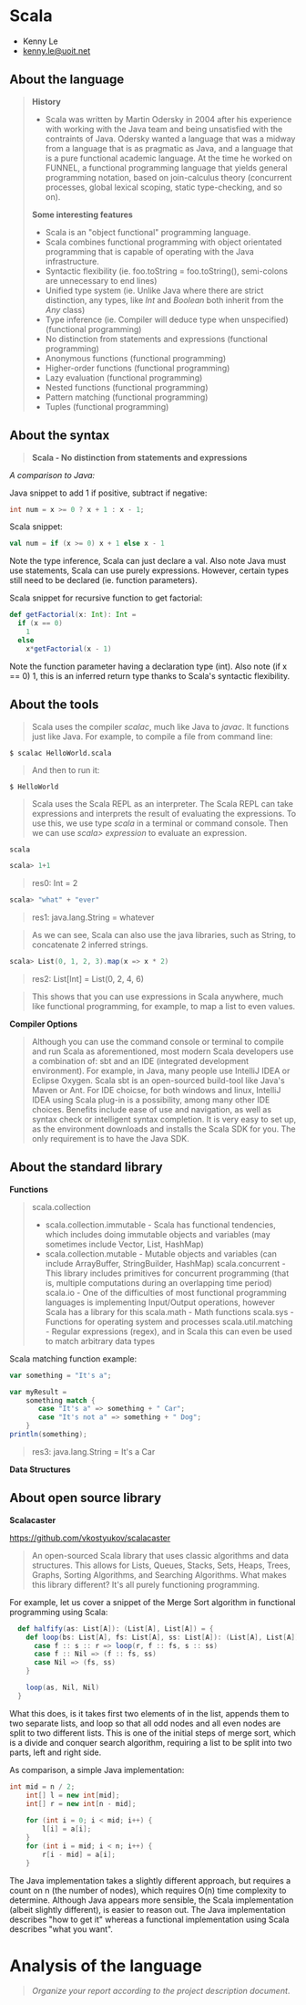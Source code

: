 # Scala

- Kenny Le
- kenny.le@uoit.net

## About the language

> **History**
> - Scala was written by Martin Odersky in 2004 after his experience with working with the Java team and being unsatisfied with the contraints of Java. Odersky wanted a language that was a midway from a language that is as pragmatic as Java, and a language that is a pure functional academic language. At the time he worked on FUNNEL, a functional programming language that yields general programming notation, based on join-calculus theory (concurrent processes, global lexical scoping, static type-checking, and so on).
> 
> **Some interesting features**
> - Scala is an "object functional" programming language.
> - Scala combines functional programming with object orientated programming that is capable of operating with the Java infrastructure.
> - Syntactic flexibility (ie. foo.toString = foo.toString(), semi-colons are unnecessary to end lines)
> - Unified type system (ie. Unlike Java where there are strict distinction, any types, like *Int* and *Boolean* both inherit from the *Any* class)
> - Type inference (ie. Compiler will deduce type when unspecified) (functional programming)
> - No distinction from statements and expressions (functional programming)
> - Anonymous functions (functional programming) 
> - Higher-order functions (functional programming)
> - Lazy evaluation (functional programming)
> - Nested functions (functional programming)
> - Pattern matching (functional programming)
> - Tuples (functional programming)

## About the syntax

> **Scala - No distinction from statements and expressions**

*A comparison to Java:*

Java snippet to add 1 if positive, subtract if negative:
```java
int num = x >= 0 ? x + 1 : x - 1;

```

Scala snippet:
```scala
val num = if (x >= 0) x + 1 else x - 1
```

Note the type inference, Scala can just declare a val. Also note Java must use statements, Scala can use purely expressions.
However, certain types still need to be declared (ie. function parameters).

Scala snippet for recursive function to get factorial:
```scala
def getFactorial(x: Int): Int =
  if (x == 0)
    1
  else
    x*getFactorial(x - 1)
```

Note the function parameter having a declaration type (int).
Also note (if x == 0) 1, this is an inferred return type thanks to Scala's syntactic flexibility. 


## About the tools

> Scala uses the compiler *scalac*, much like Java to *javac*. It functions just like Java.
> For example, to compile a file from command line: 
```
$ scalac HelloWorld.scala
```
> And then to run it:
```
$ HelloWorld
```

> Scala uses the Scala REPL as an interpreter.
> The Scala REPL can take expressions and interprets the result of evaluating the expressions.
> To use this, we use type *scala* in a terminal or command console.
> Then we can use *scala> expression* to evaluate an expression.

```scala
scala 
```

```scala
scala> 1+1 
```
> res0: Int = 2

```scala
scala> "what" + "ever" 
```
> res1: java.lang.String = whatever

> As we can see, Scala can also use the java libraries, such as String, to concatenate 2 inferred strings.

```scala
scala> List(0, 1, 2, 3).map(x => x * 2)
```
> res2: List[Int] = List(0, 2, 4, 6)

> This shows that you can use expressions in Scala anywhere, much like functional programming, for example, to map a list to even values.

**Compiler Options**

> Although you can use the command console or terminal to compile and run Scala as aforementioned, most modern Scala developers use a combination of: sbt and an IDE (integrated development environment). 
> For example, in Java, many people use IntelliJ IDEA or Eclipse Oxygen. 
> Scala sbt is an open-sourced build-tool like Java's Maven or Ant.
> For IDE choicse, for both windows and linux, IntelliJ IDEA using Scala plug-in is a possibility, among many other IDE choices.
> Benefits include ease of use and navigation, as well as syntax check or intelligent syntax completion. 
> It is very easy to set up, as the environment downloads and installs the Scala SDK for you. 
> The only requirement is to have the Java SDK.


## About the standard library

**Functions**
> scala.collection
> - scala.collection.immutable - Scala has functional tendencies, which includes doing immutable objects and variables (may sometimes include Vector, List, HashMap)
> - scala.collection.mutable - Mutable objects and variables (can include ArrayBuffer, StringBuilder, HashMap)
> scala.concurrent - This library includes primitives for concurrent programming (that is, multiple computations during an overlapping time period)
> scala.io - One of the difficulties of most functional programming languages is implementing Input/Output operations, however Scala has a library for this
> scala.math - Math functions
> scala.sys - Functions for operating system and processes
> scala.util.matching - Regular expressions (regex), and in Scala this can even be used to match arbitrary data types

Scala matching function example:
```scala
var something = "It's a";

var myResult =
    something match {
       case "It's a" => something + " Car";
       case "It's not a" => something + " Dog";
    }
println(something);
```

> res3: java.lang.String = It's a Car

**Data Structures**
>

## About open source library

**Scalacaster**

https://github.com/vkostyukov/scalacaster

> An open-sourced Scala library that uses classic algorithms and data structures. 
> This allows for Lists, Queues, Stacks, Sets, Heaps, Trees, Graphs, Sorting Algorithms, and Searching Algorithms.
> What makes this library different?
> It's all purely functioning programming.

For example, let us cover a snippet of the Merge Sort algorithm in functional programming using Scala:
```scala
  def halfify(as: List[A]): (List[A], List[A]) = {
    def loop(bs: List[A], fs: List[A], ss: List[A]): (List[A], List[A]) = bs match {
      case f :: s :: r => loop(r, f :: fs, s :: ss)
      case f :: Nil => (f :: fs, ss)
      case Nil => (fs, ss)
    }

    loop(as, Nil, Nil)
  }
```
What this does, is it takes first two elements of in the list, appends them to two separate lists, and loop so that all odd nodes and all even nodes are split to two different lists. This is one of the initial steps of merge sort, which is a divide and conquer search algorithm, requiring a list to be split into two parts, left and right side.

As comparison, a simple Java implementation:
```java
int mid = n / 2;
    int[] l = new int[mid];
    int[] r = new int[n - mid];
 
    for (int i = 0; i < mid; i++) {
        l[i] = a[i];
    }
    for (int i = mid; i < n; i++) {
        r[i - mid] = a[i];
    }
```
The Java implementation takes a slightly different approach, but requires a count on n (the number of nodes), which requires O(n) time complexity to determine.
Although Java appears more sensible, the Scala implementation (albeit slightly different), is easier to reason out.
The Java implementation describes "how to get it" whereas a functional implementation using Scala describes "what you want".

# Analysis of the language

> _Organize your report according to the project description
document_.


